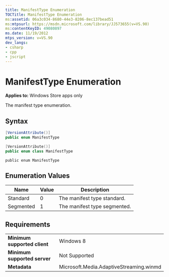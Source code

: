 ```yaml
---
title: ManifestType Enumeration
TOCTitle: ManifestType Enumeration
ms:assetid: 06a3c034-8680-44e3-8206-8ec137bead51
ms:mtpsurl: https://msdn.microsoft.com/library/JJ573655(v=VS.90)
ms:contentKeyID: 49080897
ms.date: 11/19/2012
mtps_version: v=VS.90
dev_langs:
- csharp
- cpp
- jscript
---
```


# ManifestType Enumeration

**Applies to:** Windows Store apps only

The manifest type enumeration.

## Syntax

```csharp
[VersionAttribute()]
public enum ManifestType
```

```cpp
[VersionAttribute()]
public enum class ManifestType
```

```jscript
public enum ManifestType
```

## Enumeration Values

|Name|Value|Description|
|--- |--- |--- |
|Standard|0|The manifest type standard.|
|Segmented|1|The manifest type segmented.|

## Requirements

|||
|--- |--- |
|**Minimum supported client**|Windows 8|
|**Minimum supported server**|Not Supported|
|**Metadata**|Microsoft.Media.AdaptiveStreaming.winmd|
